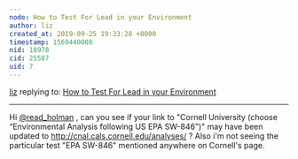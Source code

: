 ```yaml
---
node: How to Test For Lead in your Environment
author: liz
created_at: 2019-09-25 19:33:28 +0000
timestamp: 1569440008
nid: 18978
cid: 25587
uid: 7
---
```




[liz](../profile/liz) replying to: [How to Test For Lead in your Environment](../notes/read_holman/04-11-2019/how-to-test-for-lead-in-your-environment)

----
Hi [@read_holman](/profile/read_holman) , can you see if your link to "Cornell University (choose “Environmental Analysis following US EPA SW-846”)" may have been updated to http://cnal.cals.cornell.edu/analyses/ ? Also i'm not seeing the particular test "EPA SW-846" mentioned anywhere on Cornell's page. 